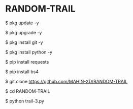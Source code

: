 # RANDOM-TRAIL 

$ pkg update -y

$ pkg upgrade -y

$ pkg install git -y 

$ pkg install python -y

$ pip install requests

$ pip install bs4

$ git clone https://github.com/MAHIN-XD/RANDOM-TRAIL

$ cd RANDOM-TRAIL

$ python trail-3.py
